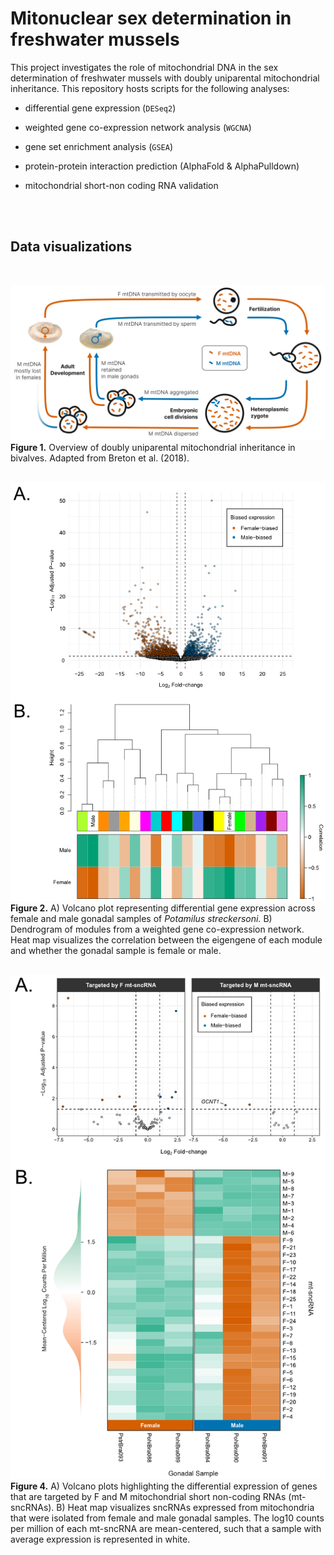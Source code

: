 # Mitonuclear sex determination in freshwater mussels

This project investigates the role of mitochondrial DNA in the sex determination of freshwater mussels with doubly uniparental mitochondrial inheritance. This repository hosts scripts for the following analyses:

-   differential gene expression (`DESeq2`)

-   weighted gene co-expression network analysis (`WGCNA`)

-   gene set enrichment analysis (`GSEA`)

-   protein-protein interaction prediction (AlphaFold & AlphaPulldown)

-   mitochondrial short-non coding RNA validation

<br> <br>

## Data visualizations
<br>

![Figure 1](figures/final_manuscript_figures/DUI_schema.png) **Figure 1.** Overview of doubly uniparental mitochondrial inheritance in bivalves. Adapted from Breton et al. (2018). <br> <br>

![Figure 2](figures/final_manuscript_figures/nuclear_volcano_WGCNA.png) **Figure 2.** A) Volcano plot representing differential gene expression across female and male gonadal samples of *Potamilus streckersoni.* B) Dendrogram of modules from a weighted gene co-expression network. Heat map visualizes the correlation between the eigengene of each module and whether the gonadal sample is female or male. <br> <br>

![Figure 4](figures/final_manuscript_figures/target_volcano_sncRNA_heatmap.png) **Figure 4.** A) Volcano plots highlighting the differential expression of genes that are targeted by F and M mitochondrial short non-coding RNAs (mt-sncRNAs). B) Heat map visualizes sncRNAs expressed from mitochondria that were isolated from female and male gonadal samples. The log10 counts per million of each mt-sncRNA are mean-centered, such that a sample with average expression is represented in white.
